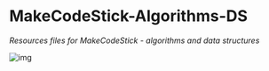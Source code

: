 # MakeCodeStick-Algorithms-DS
*Resources files for MakeCodeStick - algorithms and data structures*

<img src='https://github.com/jameshjay/MakeCodeStick-Algorithms-DS/blob/main/Other/course.png' alt='img'/>

